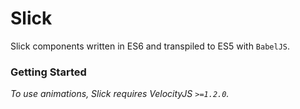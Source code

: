 # Slick

Slick components written in ES6 and transpiled to ES5 with `BabelJS`.

### Getting Started

*To use animations, Slick requires VelocityJS `>=1.2.0`.*
